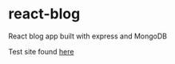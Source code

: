 # react-blog
React blog app built with express and MongoDB

Test site found  <a href="http://18.191.216.181/">here</a>
